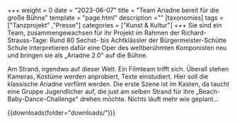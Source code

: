 +++
weight = 0
date = "2023-06-07"
title = "Team Ariadne bereit für die große Bühne"
template = "page.html"
description =""
[taxonomies]
tags = ["Tanzprojekt" ,"Presse"]
categories = ["Kunst & Kultur"]
+++
Sie sind ein Team, zusammengewachsen für ihr Projekt im Rahmen der Richard-Strauss-Tage: Rund 80 Sechst- bis Achtklässler der Bürgermeister-Schütte Schule interpretieren dafür eine Oper des weltberühmten Komponisten neu und bringen sie als „Ariadne 2.0" auf die Bühne.

<!-- more -->

Am Strand, irgendwo auf dieser Welt. Ein Filmteam trifft
sich. Überall stehen Kameras, Kostüme werden anprobiert, Texte einstudiert. Hier soll die klassische Ariadne verfilmt werden. Die erste Szene ist im Kasten, da taucht eine Gruppe Jugendlicher auf, die just am selben Strand für ihre „Beach-Baby-Dance-Challenge" drehen möchte. Nichts läuft mehr wie geplant...

{{downloads(folder="downloads/")}}